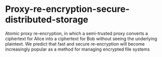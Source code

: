 # Proxy-re-encryption-secure-distributed-storage
Atomic proxy re-encryption, in which a semi-trusted proxy converts a ciphertext for Alice into a ciphertext for Bob without seeing the underlying plaintext. We predict that fast and secure re-encryption will become increasingly popular as a method for managing encrypted file systems
